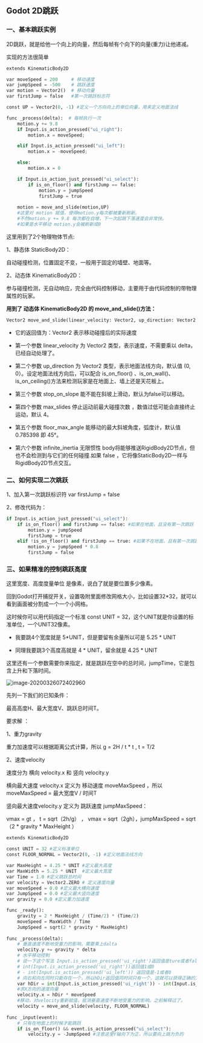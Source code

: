 ## Godot 2D跳跃

### 一、基本跳跃实例

2D跳跃，就是给他一个向上的向量，然后每帧有个向下的向量(重力)让他递减。

实现的方法很简单

```python
extends KinematicBody2D

var moveSpeed = 200     # 移动速度
var jumpSpeed = -500    # 跳跃速度
var motion = Vector2()  # 移动向量
var firstJump = false   #第一次跳跃标志符 

const UP = Vector2(0, -1) #定义一个方向向上的单位向量，用来定义地面法线

func _process(delta):  # 每帧执行一次
	motion.y += 9.8
	if Input.is_action_pressed("ui_right"):
		motion.x = moveSpeed;  

	elif Input.is_action_pressed("ui_left"):
		motion.x = -moveSpeed; 

	else:
		motion.x = 0  

	if Input.is_action_just_pressed("ui_select"):
		if is_on_floor() and firstJump == false:
			motion.y = jumpSpeed
			firstJump = true
            
	motion = move_and_slide(motion,UP)
	#这里对 motion 赋值，使得motion.y每次都被重新刷新。
	#不然motion.y += 9.8 每次都在自增，下一次起跳下落速度会非常快。
	#如果是水平移动 motion.y会被刷新成0
```

这里用到了2个物理物体节点:

1、静态体 StaticBody2D：

 自动碰撞检测，位置固定不变，一般用于固定的墙壁、地面等。

2、动态体 KinematicBody2D：

 参与碰撞检测，无自动响应，完全由代码控制移动，主要用于由代码控制的带物理属性的玩家。

**用到了 动态体 KinematicBody2D 的 move_and_slide()方法：**

```python
Vector2 move_and_slide(linear_velocity: Vector2, up_direction: Vector2 = Vector2( 0, 0 ), stop_on_slope: bool = false, max_slides: int = 4, floor_max_angle: float = 0.785398, infinite_inertia: bool = true)
```

* 它的返回值为：Vector2  表示移动碰撞后的实际速度

* 第一个参数 linear_velocity 为 Vector2 类型，表示速度，不需要乘以 delta，已经自动处理了。

* 第二个参数 up_direction 为 Vector2 类型，表示地面法线方向，默认值 (0, 0）。设定地面法线方向后，可以配合 is_on_floor() 、is_on_wall()、is_on_ceiling()方法来检测玩家是在地面上、墙上还是天花板上。
* 第三个参数 stop_on_slope 能不能在斜坡上滑动，默认为false可以移动。
* 第四个参数 max_slides 停止运动前最大碰撞次数 ，数值过低可能会直接终止运动，默认 4。
* 第五个参数 floor_max_angle 能移动的最大斜坡角度，弧度计，默认值 0.785398 即 45°。
* 第六个参数 infinite_inertia 无限惯性  body将能够推送RigidBody2D节点，但也不会检测到与它们的任何碰撞.如果 false ，它将像StaticBody2D一样与RigidBody2D节点交互。

### 二、如何实现二次跳跃

1、加入第一次跳跃标识符 var firstJump = false

2、修改代码为：

```python
if Input.is_action_just_pressed("ui_select"):
	if is_on_floor() and firstJump == false: #如果在地面，且没有第一次跳跃
		motion.y = jumpSpeed
		firstJump = true
	elif !is_on_floor() and firstJump == true: #如果不在地面，且有第一次跳跃
		motion.y = jumpSpeed * 0.8
		firstJump = false
```
### 三、如果精准的控制跳跃高度

这里宽度、高度度量单位 是像素，说白了就是要位置多少像素。

回到Godot打开捕捉开关，设置吸附里面修改网格大小，比如设置32*32，就可以看到画面被分割成一个一个小网格。

这时候你可以用代码指定一个标准 const UNIT = 32，这个UNIT就是你设置的标准单位，一个UNIT32像素。

* 我要跳4个宽度就是 5*UNIT，但是要留有余量所以可是 5.25 * UNIT

* 同理我要跳3个高度高就是 4 * UNIT，留余就是 4.25  *  UNIT

这里还有一个参数需要你来指定，就是跳跃在空中的总时间，jumpTime，它是包含上升和下落时间。

![image-20200326072402960](https://github.com/oldjell/Godot_Node/blob/master/2D_Jump/image-20200326072402960.png)

先列一下我们的已知条件：

最高高度H、最大宽度V、跳跃总时间T。

要求解 ：

1、重力gravity 

重力加速度可以根据距离公式计算，所以 g = 2H / t * t , t = T/2

2、速度velocity

速度分为 横向 velocity.x 和 竖向 velocity.y

横向最大速度 velocity.x 定义为 移动速度 moveMaxSpeed ，所以 moveMaxSpeed = 最大宽度V / 时间T

竖向最大速度velocity.y 定义为 跳跃速度 jumpMaxSpeed：

vmax = gt ， t = sqrt（2h/g） ， vmax = sqrt（2gh），jumpMaxSpeed = sqrt（2 * gravity * MaxHeight ）

```python
extends KinematicBody2D

const UNIT = 32 #定义标准单位
const FLOOR_NORMAL = Vector2(0, -1) #定义地面法线方向

var MaxHeight = 4.25 * UNIT #定义最大高度
var MaxWidth = 5.25 * UNIT  #定义最大宽度
var Time = 1.0 #定义跳跃总时间
var velocity = Vector2.ZERO # 定义速度向量
var moveSpeed = 0.0 #定义最大横向速度
var JumpSpeed = 0.0 #定义最大竖向速度
var gravity = 0.0 #定义重力加速度

func _ready():
	gravity = 2 * MaxHeight / (Time/2) * (Time/2)
	moveSpeed = MaxWidth / Time
	JumpSpeed = sqrt(2 * gravity * MaxHeight)
	
func _process(delta):
	# 垂直速度不断地受重力的影响，需要乘上dalta
	velocity.y += gravity * delta
	# 水平移动控制
	# 说一下这个写法 Input.is_action_pressed('ui_right')返回值是ture或者false
	# int(Input.is_action_pressed('ui_right'))返回值1或0
	# - int(Input.is_action_pressed('ui_left')) 返回值是-1或者0
	# 向右和向左同时只能存在一个，所以hDir返回值同时间只有一个，这就可以获得正确的方向
	var hDir = int(Input.is_action_pressed('ui_right')) - int(Input.is_action_pressed('ui_left'))
	#求X方向的速度向量
	velocity.x = hDir * moveSpeed
	#移动，对velocity重新赋值，抵消垂直速度不断地受重力的影响。之前解释过了。
	velocity = move_and_slide(velocity, FLOOR_NORMAL)
	
func _input(event):
	# 只有在地面上的时候才能跳跃
	if is_on_floor() && event.is_action_pressed("ui_select"):
		velocity.y = -JumpSpeed #注意这里Y轴向下为正，所以要向上跳为负的

```









